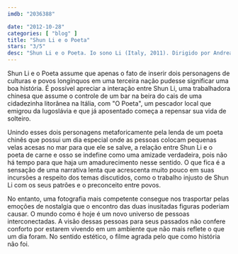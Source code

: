 ```yaml
---
imdb: "2036388"

date: "2012-10-28"
categories: [ "blog" ]
title: "Shun Li e o Poeta"
stars: "3/5"
desc: "Shun Li e o Poeta. Io sono Li (Italy, 2011). Dirigido por Andrea Segre. Escrito por Andrea Segre, Andrea Segre, Marco Pettenello. Com Tao Zhao, Rade Serbedzija, Marco Paolini, Roberto Citran, Giuseppe Battiston, Giordano Bacci, Spartaco Mainardi, Zhong Cheng, Wang Yuan."
---
```

Shun Li e o Poeta assume que apenas o fato de inserir dois personagens de culturas e povos longínquos em uma terceira nação pudesse significar uma boa história. É possível apreciar a interação entre Shun Li, uma trabalhadora chinesa que assume o controle de um bar na beira do cais de uma cidadezinha litorânea na Itália, com "O Poeta", um pescador local que emigrou da Iugoslávia e que já aposentado começa a repensar sua vida de solteiro.

Unindo esses dois personagens metaforicamente pela lenda de um poeta chinês que possui um dia especial onde as pessoas colocam pequenas velas acesas no mar para que ele se salve, a relação entre Shun Li e o poeta de carne e osso se indefine como uma amizade verdadeira, pois não há tempo para que haja um amadurecimento nesse sentido. O que fica é a sensação de uma narrativa lenta que acrescenta muito pouco em suas incursões a respeito dos temas discutidos, como o trabalho injusto de Shun Li com os seus patrões e o preconceito entre povos.

No entanto, uma fotografia mais competente consegue nos trasportar pelas emoções de nostalgia que o encontro das duas inusitadas figuras poderiam causar. O mundo como é hoje é um novo universo de pessoas interconectadas. A visão dessas pessoas para seus passados não confere conforto por estarem vivendo em um ambiente que não mais reflete o que um dia foram. No sentido estético, o filme agrada pelo que como história não foi.

